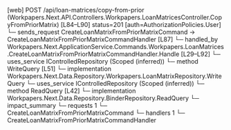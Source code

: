 [web] POST /api/loan-matrices/copy-from-prior  (Workpapers.Next.API.Controllers.Workpapers.LoanMatricesController.CopyFromPriorMatrix)  [L84–L90] status=201 [auth=AuthorizationPolicies.User]
  └─ sends_request CreateLoanMatrixFromPriorMatrixCommand -> CreateLoanMatrixFromPriorMatrixCommandHandler [L87]
    └─ handled_by Workpapers.Next.ApplicationService.Commands.Workpapers.LoanMatrices.CreateLoanMatrixFromPriorMatrixCommandHandler.Handle [L29–L92]
      └─ uses_service IControlledRepository<LoanMatrix> (Scoped (inferred))
        └─ method WriteQuery [L51]
          └─ implementation Workpapers.Next.Data.Repository.Workpapers.LoanMatrixRepository.WriteQuery
      └─ uses_service IControlledRepository<Binder> (Scoped (inferred))
        └─ method ReadQuery [L42]
          └─ implementation Workpapers.Next.Data.Repository.BinderRepository.ReadQuery
  └─ impact_summary
    └─ requests 1
      └─ CreateLoanMatrixFromPriorMatrixCommand
    └─ handlers 1
      └─ CreateLoanMatrixFromPriorMatrixCommandHandler

